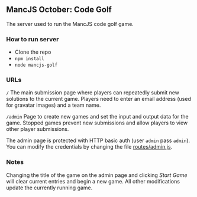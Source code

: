 ## MancJS October: Code Golf
The server used to run the MancJS code golf game.

### How to run server

* Clone the repo
* `npm install`
* `node mancjs-golf`

### URLs

`/`
The main submission page where players can repeatedly submit new solutions to the current game.
Players need to enter an email address (used for gravatar images) and a team name.

`/admin`
Page to create new games and set the input and output data for the game. Stopped games prevent new
submissions and allow players to view other player submissions.

The admin page is protected with HTTP basic auth (user `admin` pass `admin`). You can modify
the credentials by changing the file
[routes/admin.js](https://github.com/martinrue/mancjs-code-golf/blob/master/routes/admin.js#L5).

### Notes
Changing the title of the game on the admin page and clicking *Start Game* will clear current
entries and begin a new game. All other modifications update the currently running game.